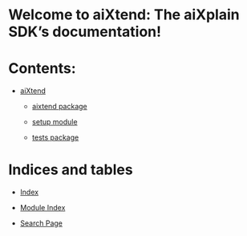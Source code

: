 <!-- aiXtend: The aiXplain SDK documentation master file, created by
sphinx-quickstart on Wed Dec 28 13:25:08 2022.
You can adapt this file completely to your liking, but it should at least
contain the root `toctree` directive. -->
# Welcome to aiXtend: The aiXplain SDK’s documentation!

# Contents:


* [aiXtend](modules.md)


    * [aixtend package](aixtend.md)


    * [setup module](setup.md)


    * [tests package](tests.md)


# Indices and tables


* [Index](genindex.md)


* [Module Index](py-modindex.md)


* [Search Page](search.md)
